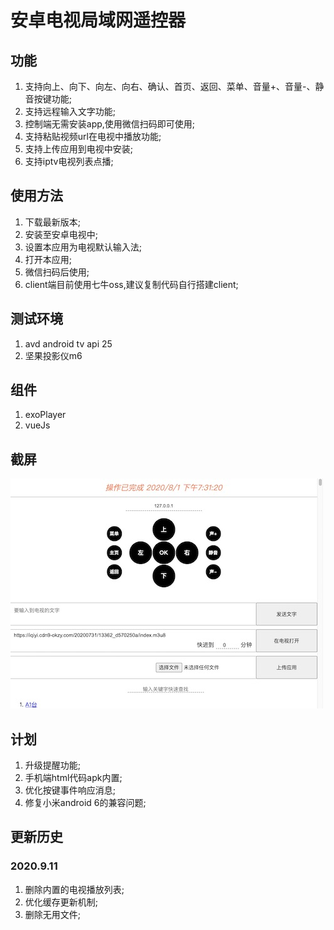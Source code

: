 # 安卓电视局域网遥控器   

## 功能  

1.  支持向上、向下、向左、向右、确认、首页、返回、菜单、音量+、音量-、静音按键功能;  
1.  支持远程输入文字功能;    
1.  控制端无需安装app,使用微信扫码即可使用;   
1.  支持粘贴视频url在电视中播放功能;   
1.  支持上传应用到电视中安装;   
1.  支持iptv电视列表点播;   

## 使用方法   
1.  下载最新版本;    
1.  安装至安卓电视中;   
1.  设置本应用为电视默认输入法;  
1.  打开本应用;  
1.  微信扫码后使用;  
1.  client端目前使用七牛oss,建议复制代码自行搭建client;  

## 测试环境   
1.  avd android tv api 25  
1.  坚果投影仪m6  

## 组件  
1. exoPlayer  
1. vueJs   

  
## 截屏      

![控制端截图](screen.jpg)   

## 计划  

1.  升级提醒功能;  
1.  手机端html代码apk内置;  
1.  优化按键事件响应消息;  
1.  修复小米android 6的兼容问题;  


## 更新历史   

### 2020.9.11  
1.  删除内置的电视播放列表; 
1.  优化缓存更新机制;  
1.  删除无用文件;  
